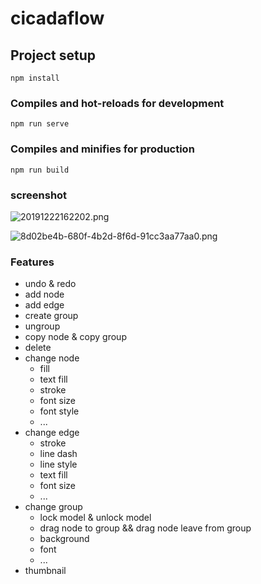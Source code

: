 # cicadaflow

## Project setup
```
npm install
```

### Compiles and hot-reloads for development
```
npm run serve
```

### Compiles and minifies for production
```
npm run build
```

### screenshot

![20191222162202.png](https://i.loli.net/2019/12/22/LUupwZoM6XT3GgO.png)

![8d02be4b-680f-4b2d-8f6d-91cc3aa77aa0.png](https://i.loli.net/2019/12/22/T7FEwyKtjCxIVH3.png)

### Features

* undo & redo
* add node
* add edge
* create group
* ungroup
* copy node & copy group
* delete
* change node
  * fill
  * text fill
  * stroke
  * font size
  * font style
  * ...
* change edge
  * stroke
  * line dash
  * line style
  * text fill
  * font size
  * ...
* change group
  * lock model & unlock model
  * drag node to group && drag node leave from group
  * background
  * font
  * ...
* thumbnail
